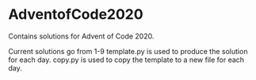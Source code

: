 # AdventofCode2020
Contains solutions for Advent of Code 2020.

Current solutions go from 1-9
template.py is used to produce the solution for each day.
copy.py is used to copy the template to a new file for each day.